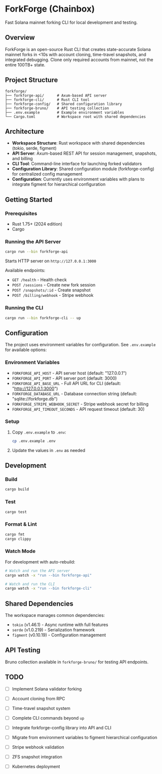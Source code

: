 # ForkForge (Chainbox)

Fast Solana mainnet forking CLI for local development and testing.

## Overview

ForkForge is an open-source Rust CLI that creates state-accurate Solana mainnet forks in <10s with account cloning, time-travel snapshots, and integrated debugging. Clone only required accounts from mainnet, not the entire 100TB+ state.

## Project Structure

```
forkforge/
├── forkforge-api/      # Axum-based API server
├── forkforge-cli/      # Rust CLI tool
├── forkforge-config/   # Shared configuration library
├── forkforge-bruno/    # API testing collection
├── .env.example        # Example environment variables
└── Cargo.toml          # Workspace root with shared dependencies
```

## Architecture

- **Workspace Structure**: Rust workspace with shared dependencies (tokio, serde, figment)
- **API Server**: Axum-based REST API for session management, snapshots, and billing
- **CLI Tool**: Command-line interface for launching forked validators
- **Configuration Library**: Shared configuration module (forkforge-config) for centralized config management
- **Configuration**: Currently uses environment variables with plans to integrate figment for hierarchical configuration

## Getting Started

### Prerequisites

- Rust 1.75+ (2024 edition)
- Cargo

### Running the API Server

```bash
cargo run --bin forkforge-api
```

Starts HTTP server on `http://127.0.0.1:3000`

Available endpoints:

- `GET /health` - Health check
- `POST /sessions` - Create new fork session
- `POST /snapshots/:id` - Create snapshot
- `POST /billing/webhook` - Stripe webhook

### Running the CLI

```bash
cargo run --bin forkforge-cli -- up
```

## Configuration

The project uses environment variables for configuration. See `.env.example` for available options:

### Environment Variables

- `FORKFORGE_API_HOST` - API server host (default: "127.0.0.1")
- `FORKFORGE_API_PORT` - API server port (default: 3000)
- `FORKFORGE_API_BASE_URL` - Full API URL for CLI (default: "<http://127.0.0.1:3000>")
- `FORKFORGE_DATABASE_URL` - Database connection string (default: "sqlite://forkforge.db")
- `FORKFORGE_STRIPE_WEBHOOK_SECRET` - Stripe webhook secret for billing
- `FORKFORGE_API_TIMEOUT_SECONDS` - API request timeout (default: 30)

### Setup

1. Copy `.env.example` to `.env`:

   ```bash
   cp .env.example .env
   ```

2. Update the values in `.env` as needed

## Development

### Build

```bash
cargo build
```

### Test

```bash
cargo test
```

### Format & Lint

```bash
cargo fmt
cargo clippy
```

### Watch Mode

For development with auto-rebuild:

```bash
# Watch and run the API server
cargo watch -x "run --bin forkforge-api"

# Watch and run the CLI
cargo watch -x "run --bin forkforge-cli"
```

## Shared Dependencies

The workspace manages common dependencies:

- `tokio` (v1.46.1) - Async runtime with full features
- `serde` (v1.0.219) - Serialization framework
- `figment` (v0.10.19) - Configuration management

## API Testing

Bruno collection available in `forkforge-bruno/` for testing API endpoints.

## TODO

- [ ] Implement Solana validator forking
- [ ] Account cloning from RPC
- [ ] Time-travel snapshot system
- [ ] Complete CLI commands beyond `up`
- [ ] Integrate forkforge-config library into API and CLI
- [ ] Migrate from environment variables to figment hierarchical configuration
- [ ] Stripe webhook validation
- [ ] ZFS snapshot integration
- [ ] Kubernetes deployment

